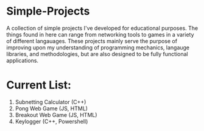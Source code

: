 # Simple-Projects
A collection of simple projects I've developed for educational purposes. The things found in here can range from networking tools to games in a variety of different langauages. These projects mainly serve the purpose of improving upon my understanding of programming mechanics, langauge libraries, and methodologies, but are also designed to be fully functional applications.

# Current List:
  1. Subnetting Calculator (C++)
  2. Pong Web Game (JS, HTML)
  3. Breakout Web Game (JS, HTML)
  4. Keylogger (C++, Powershell)
